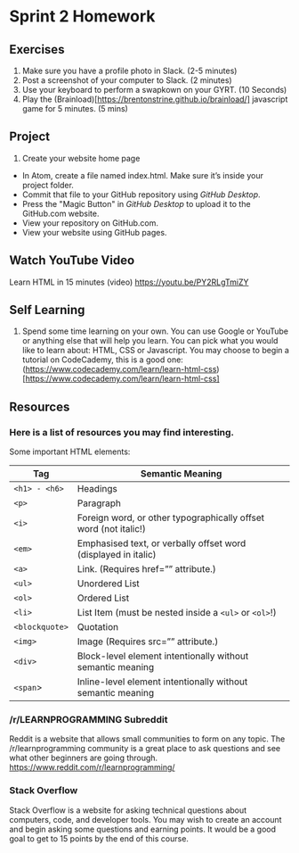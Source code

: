 # Sprint 2 Homework

## Exercises
1. Make sure you have a profile photo in Slack. (2-5 minutes)
1. Post a screenshot of your computer to Slack. (2 minutes)
1. Use your keyboard to perform a swapkown on your GYRT. (10 Seconds)
1. Play the (Brainload)[https://brentonstrine.github.io/brainload/] javascript game for 5 minutes. (5 mins)


## Project
1. Create your website home page
 - In Atom, create a file named index.html. Make sure it’s inside your project folder.
 - Commit that file to your GitHub repository using _GitHub Desktop_.
 - Press the "Magic Button" in _GitHub Desktop_ to upload it to the GitHub.com website.
 - View your repository on GitHub.com.
 - View your website using GitHub pages.

## Watch YouTube Video
Learn HTML in 15 minutes (video)
https://youtu.be/PY2RLgTmiZY

## Self Learning
1.  Spend some time learning on your own. You can use Google or YouTube or anything else that will help you learn. You can pick what you would like to learn about: HTML, CSS or Javascript. You may choose to begin a tutorial on CodeCademy, this is a good one:
(https://www.codecademy.com/learn/learn-html-css)[https://www.codecademy.com/learn/learn-html-css]

## Resources
### Here is a list of resources you may find interesting.
Some important HTML elements:

|Tag|		Semantic Meaning|
|---|---|
|`<h1> - <h6>`|	Headings|
|`<p>`|		Paragraph|
|`<i>`|		Foreign word, or other typographically offset word (not italic!)|
|`<em>`|		Emphasised text, or verbally offset word (displayed in italic)|
|`<a>`|		Link. (Requires href=”” attribute.)|
|`<ul>`| 		Unordered List|
|`<ol>`| 		Ordered List|
|`<li>`|		List Item (must be nested inside a `<ul>` or `<ol>`!)|
|`<blockquote>`|	Quotation|
|`<img>`|		Image (Requires src=”” attribute.)|
|`<div>`|		Block-level element intentionally without semantic meaning|
|`<span`>|	Inline-level element intentionally without semantic meaning|

### /r/LEARNPROGRAMMING Subreddit
Reddit is a website that allows small communities to form on any topic. The /r/learnprogramming community is a great place to ask questions and see what other beginners are going through.
https://www.reddit.com/r/learnprogramming/

### Stack Overflow
Stack Overflow is a website for asking technical questions about computers, code, and developer tools. You may wish to create an account and begin asking some questions and earning points. It would be a good goal to get to 15 points by the end of this course.

